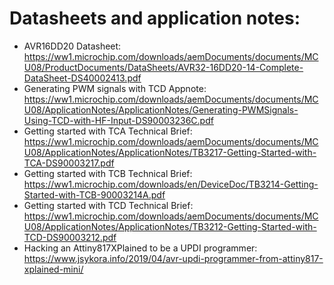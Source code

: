 # Datasheets and application notes:
- AVR16DD20 Datasheet: https://ww1.microchip.com/downloads/aemDocuments/documents/MCU08/ProductDocuments/DataSheets/AVR32-16DD20-14-Complete-DataSheet-DS40002413.pdf
- Generating PWM signals with TCD Appnote: https://ww1.microchip.com/downloads/aemDocuments/documents/MCU08/ApplicationNotes/ApplicationNotes/Generating-PWMSignals-Using-TCD-with-HF-Input-DS90003236C.pdf
- Getting started with TCA Technical Brief: https://ww1.microchip.com/downloads/aemDocuments/documents/MCU08/ApplicationNotes/ApplicationNotes/TB3217-Getting-Started-with-TCA-DS90003217.pdf
- Getting started with TCB Technical Brief: https://ww1.microchip.com/downloads/en/DeviceDoc/TB3214-Getting-Started-with-TCB-90003214A.pdf
- Getting started with TCD Technical Brief: https://ww1.microchip.com/downloads/aemDocuments/documents/MCU08/ApplicationNotes/ApplicationNotes/TB3212-Getting-Started-with-TCD-DS90003212.pdf
- Hacking an Attiny817XPlained to be a UPDI programmer: https://www.jsykora.info/2019/04/avr-updi-programmer-from-attiny817-xplained-mini/
